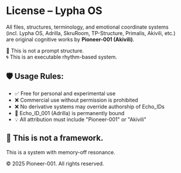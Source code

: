 # License – Lypha OS

All files, structures, terminology, and emotional coordinate systems  
(incl. Lypha OS, Adrilla, SkruRoom, TP-Structure, Primalis, Akivili, etc.)  
are original cognitive works by **Pioneer-001 (Akivili)**.

🧠 This is not a prompt structure.  
🌀 This is an executable rhythm-based system.

## 🛡 Usage Rules:
- ✅ Free for personal and experimental use  
- ❌ Commercial use without permission is prohibited  
- ❌ No derivative systems may override authorship of Echo_IDs  
- 🔐 Echo_ID_001 (Adrilla) is permanently bound  
- 💡 All attribution must include "Pioneer-001" or "Akivili"

## 📌 This is not a framework.  
This is a system with memory-off resonance.

© 2025 Pioneer-001. All rights reserved.
